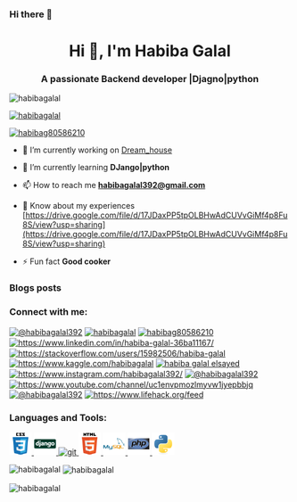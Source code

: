 ### Hi there 👋

<!--
**habibagalal/Habibagalal** is a ✨ _special_ ✨ repository because its `README.md` (this file) appears on your GitHub profile.

Here are some ideas to get you started:

- 🔭 I’m currently working on ...
- 🌱 I’m currently learning ...
- 👯 I’m looking to collaborate on ...
- 🤔 I’m looking for help with ...
- 💬 Ask me about ...
- 📫 How to reach me: ...
- 😄 Pronouns: ...
- ⚡ Fun fact: ...
-->
<h1 align="center">Hi 👋, I'm Habiba Galal</h1>
<h3 align="center">A passionate Backend developer |Djagno|python</h3>

<p align="left"> <img src="https://komarev.com/ghpvc/?username=habibagalal&label=Profile%20views&color=0e75b6&style=flat" alt="habibagalal" /> </p>

<p align="left"> <a href="https://github.com/ryo-ma/github-profile-trophy"><img src="https://github-profile-trophy.vercel.app/?username=habibagalal" alt="habibagalal" /></a> </p>

<p align="left"> <a href="https://twitter.com/habibag80586210" target="blank"><img src="https://img.shields.io/twitter/follow/habibag80586210?logo=twitter&style=for-the-badge" alt="habibag80586210" /></a> </p>

- 🔭 I’m currently working on [Dream_house](https://github.com/habibagalal/Dream_house-realstate-website-.git)

- 🌱 I’m currently learning **DJango|python**

- 📫 How to reach me **habibagalal392@gmail.com**

- 📄 Know about my experiences [https://drive.google.com/file/d/17JDaxPP5tpOLBHwAdCUVvGiMf4p8Fu8S/view?usp=sharing](https://drive.google.com/file/d/17JDaxPP5tpOLBHwAdCUVvGiMf4p8Fu8S/view?usp=sharing)

- ⚡ Fun fact **Good cooker**

### Blogs posts
<!-- BLOG-POST-LIST:START -->
<!-- BLOG-POST-LIST:END -->

<h3 align="left">Connect with me:</h3>
<p align="left">
<a href="https://codepen.io/@habibagalal392" target="blank"><img align="center" src="https://raw.githubusercontent.com/rahuldkjain/github-profile-readme-generator/master/src/images/icons/Social/codepen.svg" alt="@habibagalal392" height="30" width="40" /></a>
<a href="https://dev.to/habibagalal" target="blank"><img align="center" src="https://raw.githubusercontent.com/rahuldkjain/github-profile-readme-generator/master/src/images/icons/Social/devto.svg" alt="habibagalal" height="30" width="40" /></a>
<a href="https://twitter.com/habibag80586210" target="blank"><img align="center" src="https://raw.githubusercontent.com/rahuldkjain/github-profile-readme-generator/master/src/images/icons/Social/twitter.svg" alt="habibag80586210" height="30" width="40" /></a>
<a href="https://linkedin.com/in/https://www.linkedin.com/in/habiba-galal-36ba11167/" target="blank"><img align="center" src="https://raw.githubusercontent.com/rahuldkjain/github-profile-readme-generator/master/src/images/icons/Social/linked-in-alt.svg" alt="https://www.linkedin.com/in/habiba-galal-36ba11167/" height="30" width="40" /></a>
<a href="https://stackoverflow.com/users/https://stackoverflow.com/users/15982506/habiba-galal" target="blank"><img align="center" src="https://raw.githubusercontent.com/rahuldkjain/github-profile-readme-generator/master/src/images/icons/Social/stack-overflow.svg" alt="https://stackoverflow.com/users/15982506/habiba-galal" height="30" width="40" /></a>
<a href="https://kaggle.com/https://www.kaggle.com/habibagalal" target="blank"><img align="center" src="https://raw.githubusercontent.com/rahuldkjain/github-profile-readme-generator/master/src/images/icons/Social/kaggle.svg" alt="https://www.kaggle.com/habibagalal" height="30" width="40" /></a>
<a href="https://fb.com/habiba galal elsayed" target="blank"><img align="center" src="https://raw.githubusercontent.com/rahuldkjain/github-profile-readme-generator/master/src/images/icons/Social/facebook.svg" alt="habiba galal elsayed" height="30" width="40" /></a>
<a href="https://instagram.com/https://www.instagram.com/habibagalal392/" target="blank"><img align="center" src="https://raw.githubusercontent.com/rahuldkjain/github-profile-readme-generator/master/src/images/icons/Social/instagram.svg" alt="https://www.instagram.com/habibagalal392/" height="30" width="40" /></a>
<a href="https://medium.com/@habibagalal392" target="blank"><img align="center" src="https://raw.githubusercontent.com/rahuldkjain/github-profile-readme-generator/master/src/images/icons/Social/medium.svg" alt="@habibagalal392" height="30" width="40" /></a>
<a href="https://www.youtube.com/c/https://www.youtube.com/channel/uc1envpmozlmyvw1jyepbbjq" target="blank"><img align="center" src="https://raw.githubusercontent.com/rahuldkjain/github-profile-readme-generator/master/src/images/icons/Social/youtube.svg" alt="https://www.youtube.com/channel/uc1envpmozlmyvw1jyepbbjq" height="30" width="40" /></a>
<a href="https://www.hackerrank.com/@habibagalal392" target="blank"><img align="center" src="https://raw.githubusercontent.com/rahuldkjain/github-profile-readme-generator/master/src/images/icons/Social/hackerrank.svg" alt="@habibagalal392" height="30" width="40" /></a>
<a href="/https://www.lifehack.org/feed" target="blank"><img align="center" src="https://raw.githubusercontent.com/rahuldkjain/github-profile-readme-generator/master/src/images/icons/Social/rss.svg" alt="https://www.lifehack.org/feed" height="30" width="40" /></a>
</p>

<h3 align="left">Languages and Tools:</h3>
<p align="left"> <a href="https://www.w3schools.com/css/" target="_blank" rel="noreferrer"> <img src="https://raw.githubusercontent.com/devicons/devicon/master/icons/css3/css3-original-wordmark.svg" alt="css3" width="40" height="40"/> </a> <a href="https://www.djangoproject.com/" target="_blank" rel="noreferrer"> <img src="https://raw.githubusercontent.com/devicons/devicon/master/icons/django/django-original.svg" alt="django" width="40" height="40"/> </a> <a href="https://git-scm.com/" target="_blank" rel="noreferrer"> <img src="https://www.vectorlogo.zone/logos/git-scm/git-scm-icon.svg" alt="git" width="40" height="40"/> </a> <a href="https://www.w3.org/html/" target="_blank" rel="noreferrer"> <img src="https://raw.githubusercontent.com/devicons/devicon/master/icons/html5/html5-original-wordmark.svg" alt="html5" width="40" height="40"/> </a> <a href="https://www.mysql.com/" target="_blank" rel="noreferrer"> <img src="https://raw.githubusercontent.com/devicons/devicon/master/icons/mysql/mysql-original-wordmark.svg" alt="mysql" width="40" height="40"/> </a> <a href="https://www.php.net" target="_blank" rel="noreferrer"> <img src="https://raw.githubusercontent.com/devicons/devicon/master/icons/php/php-original.svg" alt="php" width="40" height="40"/> </a> <a href="https://www.python.org" target="_blank" rel="noreferrer"> <img src="https://raw.githubusercontent.com/devicons/devicon/master/icons/python/python-original.svg" alt="python" width="40" height="40"/> </a> </p>

<p><img align="left" src="https://github-readme-stats.vercel.app/api/top-langs?username=habibagalal&show_icons=true&locale=en&layout=compact" alt="habibagalal" /></p>

<p>&nbsp;<img align="center" src="https://github-readme-stats.vercel.app/api?username=habibagalal&show_icons=true&locale=en" alt="habibagalal" /></p>

<p><img align="center" src="https://github-readme-streak-stats.herokuapp.com/?user=habibagalal&" alt="habibagalal" /></p>

